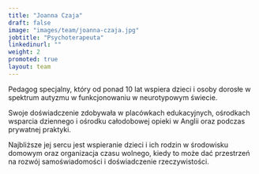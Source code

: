 ```yaml
---
title: "Joanna Czaja"
draft: false
image: "images/team/joanna-czaja.jpg"
jobtitle: "Psychoterapeuta"
linkedinurl: ""
weight: 2
promoted: true
layout: team
---
```


Pedagog specjalny, który od ponad 10 lat wspiera dzieci i osoby dorosłe w spektrum autyzmu w funkcjonowaniu w neurotypowym świecie.

Swoje doświadczenie zdobywała w placówkach edukacyjnych, ośrodkach wsparcia dziennego i ośrodku całodobowej opieki w Anglii oraz podczas prywatnej praktyki.

Najbliższe jej sercu jest wspieranie dzieci i ich rodzin w środowisku domowym oraz organizacja czasu wolnego, kiedy to może dać przestrzeń na rozwój samoświadomości i doświadczenie rzeczywistości.

